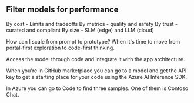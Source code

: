 
## Filter models for performance

By cost - Limits and tradeoffs
By metrics - quality and safety
By trust - curated and compliant
By size - SLM (edge) and LLM (cloud)

How can I scale from prompt to prototype? When it's time to move from portal-first exploration to code-first thinking.

Access the model through code and integrate it with the app architecture.

When you're in GitHub marketplace you can go to a model and get the API key to get a starting place for your code using the Azure AI Inference SDK.

In Azure you can go to Code to find three samples. One of them is Contoso Chat.